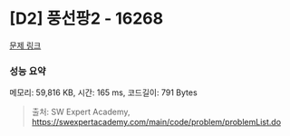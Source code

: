 # [D2] 풍선팡2 - 16268 

[문제 링크](https://swexpertacademy.com/main/code/problem/problemDetail.do?contestProbId=AYYlGU56XOkDFARc) 

### 성능 요약

메모리: 59,816 KB, 시간: 165 ms, 코드길이: 791 Bytes



> 출처: SW Expert Academy, https://swexpertacademy.com/main/code/problem/problemList.do